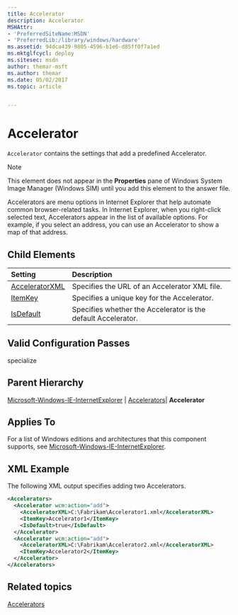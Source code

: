 ```yaml
---
title: Accelerator
description: Accelerator
MSHAttr:
- 'PreferredSiteName:MSDN'
- 'PreferredLib:/library/windows/hardware'
ms.assetid: 94dca439-9805-4596-b1e6-d85ff0f7a1ed
ms.mktglfcycl: deploy
ms.sitesec: msdn
author: themar-msft
ms.author: themar
ms.date: 05/02/2017
ms.topic: article


---
```

# Accelerator

`Accelerator` contains the settings that add a predefined Accelerator.

> [!Note]
> This element does not appear in the **Properties** pane of Windows System Image Manager (Windows SIM) until you add this element to the answer file.

Accelerators are menu options in Internet Explorer that help automate common browser-related tasks. In Internet Explorer, when you right-click selected text, Accelerators appear in the list of available options. For example, if you select an address, you can use an Accelerator to show a map of that address.

## Child Elements

| Setting                 | Description                                                                           |
|:------------------------|:--------------------------------------------------------------------------------------|
| [AcceleratorXML](microsoft-windows-ie-internetexplorer-accelerators-accelerator-acceleratorxml.md) | Specifies the URL of an Accelerator XML file. |
| [ItemKey](microsoft-windows-ie-internetexplorer-accelerators-accelerator-itemkey.md) | Specifies a unique key for the Accelerator. |
| [IsDefault](microsoft-windows-ie-internetexplorer-accelerators-accelerator-isdefault.md) | Specifies whether the Accelerator is the default Accelerator. |

## Valid Configuration Passes

specialize

## Parent Hierarchy

[Microsoft-Windows-IE-InternetExplorer](microsoft-windows-ie-internetexplorer.md) | [Accelerators](microsoft-windows-ie-internetexplorer-accelerators.md)| **Accelerator**

## Applies To

For a list of Windows editions and architectures that this component supports, see [Microsoft-Windows-IE-InternetExplorer](microsoft-windows-ie-internetexplorer.md).

## XML Example

The following XML output specifies adding two Accelerators.

```XML
<Accelerators>
  <Accelerator wcm:action="add">
    <AcceleratorXML>C:\Fabrikam\Accelerator1.xml</AcceleratorXML>
    <ItemKey>Accelerator1</ItemKey>
    <IsDefault>true</IsDefault>
  </Accelerator>
  <Accelerator wcm:action="add">
    <AcceleratorXML>C:\Fabrikam\Accelerator2.xml</AcceleratorXML>
    <ItemKey>Accelerator2</ItemKey>
  </Accelerator>
</Accelerators>
```

## Related topics

[Accelerators](microsoft-windows-ie-internetexplorer-accelerators.md)
